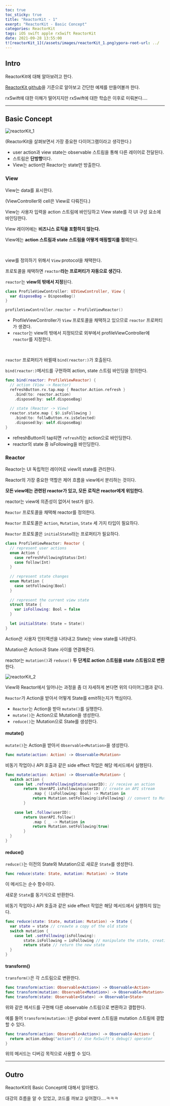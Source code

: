 ```yaml
---
toc: true
toc_sticky: true
title: "ReactorKit - 1"
exerpt: "ReactorKit - Basic Concept"
categories: ReactorKit
tags: iOS swift apple rxSwift ReactorKit
date: 2021-09-28 13:55:00
t![reactorKit_1](/assets/images/reactorKit_1.png)ypora-root-url: ../
---
```


## Intro

ReactorKit에 대해 알아보려고 한다.

[ReactorKit github](https://github.com/ReactorKit/ReactorKit)을 기준으로 알아보고 간단한 예제를 만들어볼까 한다.

rxSwift에 대한 이해가 떨어지지만 rxSwift에 대한 학습은 이후로 미뤄본다....

---

## Basic Concept

![reactorKit_1](/assets/images/reactorKit_1.png)

(ReactorKit을 살펴보면서 가장 중요한 다이어그램이라고 생각한다.)

- user action과 view state는 observable 스트림을 통해 다른 레이어로 전달된다.
- 스트림은 **단방향**이다.
- View는 action만 Reactor는 state만 방출한다.



### View

View는 data를 표시한다.

(ViewController와 cell은 View로 다뤄진다.)

View는 사용자 입력을 action 스트림에 바인딩하고 View state를 각 UI 구성 요소에 바인딩한다.

View 레이어에는 **비즈니스 로직을 포함하지 않는다.**

View에는 **action 스트림과 state 스트림을 어떻게 매핑할지를 정의**한다.

<br>

view를 정의하기 위해서 `View` protocol을 채택한다.

프로토콜을 채택하면 `reactor`**라는 프로퍼티가 자동으로 생긴다.**

`reactor`는 **view의 밖에서 지정**된다.



```swift
class ProfileViewController: UIViewController, View {
  var disposeBag = DisposeBag()
}

profileViewController.reactor = ProfileViewReactor()
```

- ProfileViewController가 `View` 프로토콜을 채택하고 있으므로 `reactor` 프로퍼티가 생겼다.
- `reactor`는 view의 밖에서 지정되므로 외부에서 profileViewController에 `reactor`를 지정한다.

<br>

`reactor` 프로퍼티가 바뀔때 `bind(reactor:)`가 호출된다.

`bind(reactor:)`메서드를 구현하여 action, state 스트림 바인딩을 정의한다.



```swift
func bind(reactor: ProfileViewReactor) {
  // action (View -> Reactor)
  refreshButton.rx.tap.map { Reactor.Action.refresh }
  	.bind(to: reactor.action)
  	.disposed(by: self.disposeBag)
  
  // state (Reactor -> View)
  reactor.state.map { $0.isFollowing }
  	.bind(to: follwButton.rx.isSelected)
  	.disposed(by: self.disposeBag)
}
```

- refreshButton이 tap되면 `refresh`라는 action으로 바인딩한다.
- reactor의 state 중 isFollowing을 바인딩한다.



### Reactor

Reactor는 UI 독립적인 레이어로 view의 state를 관리한다.

Reactor의 가장 중요한 역할은 제어 흐름을 view에서 분리하는 것이다.

**모든 view에는 관련된 reactor가 있고, 모든 로직은 reactor에게 위임한다.**

reactor는 view에 의존성이 없어서 test가 쉽다.



`Reactor` 프로토콜을 채택해 reactor를 정의한다.

`Reactor` 프로토콜은 `Action`, `Mutation`, `State` 세 가지 타입이 필요하다.

`Reactor` 프로토콜은 `initialState`라는 프로퍼티가 필요하다.



```swift
class ProfileViewReactor: Reactor {
  // represent user actions
  enum Action {
    case refreshFollowingStatus(Int)
    case follow(Int)
  }
  
  // represent state changes
  enum Mutation {
    case setFollowing(Bool)
  }
  
  // represent the current view state
  struct State {
    var isFollowing: Bool = false
  }
  
  let initialState: State = State()
}
```

Action은 사용자 인터랙션을 나타내고 State는 view state를 나타낸다.

Mutation은 Action과 State 사이를 연결해준다.

reactor는 `mutation()`과 `reduce()` **두 단계로 action 스트림을 state 스트림으로 변환**한다.



![reactorKit_2](/assets/images/reactorKit_2.png)

View와 Reactor에서 일어나는 과정을 좀 더 자세하게 본다면 위의 다이어그램과 같다.

`Reactor`가 Action을 받아서 어떻게 State를 emit하는지가 핵심이다.

- `Reactor`는 Action을 받아 `mutate()`를 실행한다.
- `mutate()`는 Action으로 Mutation을 생성한다.
- `reduce()`는 Mutation으로 State를 생성한다.



#### mutate()

`mutate()`는 Action을 받아서 `Observable<Mutation>`을 생성한다.

```swift
func mutate(action: Action) -> Observable<Mutation>
```



비동기 작업이나 API 호출과 같은 side effect 작업은 해당 메서드에서 실행된다.

```swift
func mutate(action: Action) -> Observable<Mutation> {
  switch action {
    case let .refreshFollowingStatus(userID): // receive an action
    	return UserAPI.isFollowing(userID) // create an API stream
    		.map { (isFollowing: Bool) -> Mutation in
         	return Mutation.setFollowing(isFollowing) // convert to Mutation stream
        }
    
    case let .follow(userID):
    	return UserAPI.follow()
    		.map { _ -> Mutation in
        	return Mutation.setFollowing(true)
        }
  }
}
```



#### reduce()

`reduce()`는 이전의 State와 Mutation으로 새로운 `State`를 생성한다.

```swift
func reduce(state: State, mutation: Mutation) -> State
```



이 메서드는 순수 함수이다.

새로운 `State`를 동기식으로 반환한다.

비동기 작업이나 API 호출과 같은 side effect 작업은 해당 메서드에서 실행하지 않는다.

```swift
func reduce(state: State, mutation: Mutation) -> State {
  var state = state // creawte a copy of the old state
  switch mutation {
    case let .setFollowing(isFollowing):
    	state.isFollowing = isFollowing // manipulate the state, creating a new stae
    	return state // return the new state
  }
}
```



#### transform()

`transform()`은 각 스트림으로 변환한다.

```swift
func transform(action: Observable<Action>) -> Observable<Action>
func transform(mutation: Observable<Mutation>) -> Observable<Mutation>
func transform(state: Observable<State>) -> Observable<State>
```



위와 같은 메서드를 구현해 다른 observable 스트림으로 변환하고 결합한다.

예를 들어 `transform(mutation:)`은 global event 스트림을 mutation 스트림에 결합할 수 있다.



```swift
func transform(action: Observable<Action>) -> Observable<Action> {
  return action.debug("action") // Use RxSwift's debug() operator
}
```

위의 메서드는 디버깅 목적으로 사용할 수 있다.

---

## Outro

ReactorKit의 Basic Concept에 대해서 알아봤다.

대강의 흐름을 알 수 있었고, 코드를 까보고 싶어졌다....ㅋㅋㅋ